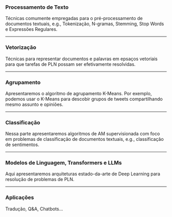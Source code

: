 ### Processamento de Texto

Técnicas comumente empregadas para o pré-processamento de
documentos textuais, e.g., Tokenização, N-gramas, Stemming, Stop Words e Expressões
Regulares.

---
### Vetorização

Técnicas para representar documentos e palavras em epsaços vetoriais para
que tarefas de PLN possam ser efetivamente resolvidas.

---
### Agrupamento

Apresentaremos o algoritmo de agrupamento K-Means. Por exemplo,
podemos usar o K-Means para descobir grupos de tweets compartilhando mesmo assunto e
opiniões.

---
### Classificação

Nessa parte apresentaremos algoritmos de AM supervisionada com foco em
problemas de classificação de documentos textuais, e.g., classificação de sentimentos.

---
### Modelos de Linguagem, Transformers e LLMs

Aqui
apresentaremos arquiteturas estado-da-arte de Deep Learning para resolução de problemas
de PLN.

---
### Aplicações

Tradução, Q&A, Chatbots...